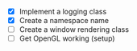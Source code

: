- [X] Implement a logging class
- [X] Create a namespace name
- [ ] Create a window rendering class
- [ ] Get OpenGL working (setup)
